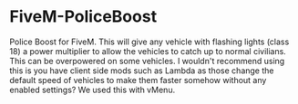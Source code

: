 # FiveM-PoliceBoost
Police Boost for FiveM. This will give any vehicle with flashing lights (class 18) a power multiplier to allow the vehicles to catch up to normal civilians. This can be overpowered on some vehicles. I wouldn't recommend using this is you have client side mods such as Lambda as those change the default speed of vehicles to make them faster somehow without any enabled settings? We used this with vMenu.
